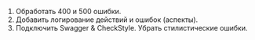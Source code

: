  1. Обработать 400 и 500 ошибки.
 2. Добавить логирование действий и ошибок (аспекты).
 3. Подключить Swagger & CheckStyle. Убрать стилистические ошибки.
